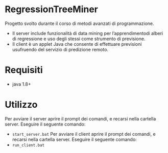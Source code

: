 # RegressionTreeMiner
Progetto svolto durante il corso di metodi avanzati di programmazione.
* Il server include funzionalità di data mining per l’apprendimentodi alberi di regressione e uso degli stessi come strumento di previsione.
* Il client è un applet Java che consente di effettuare previsioni usufruendo del servizio di predizione remoto.

# Requisiti
* java 1.8+

# Utilizzo
Per avviare il server aprire il prompt dei comandi, e recarsi nella cartella server. Eseguire il seguente comando:
* ```start_server.bat```
Per avviare il client aprire il prompt dei comandi, e recarsi nella cartella server. Eseguire il seguente comando:
* ```run_client.bat```
